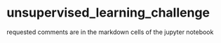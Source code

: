 # unsupervised_learning_challenge

requested comments are in the markdown cells of the jupyter notebook
